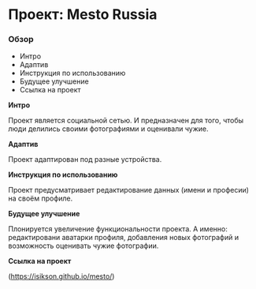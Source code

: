 # Проект: Mesto Russia

### Обзор
* Интро
* Адаптив
* Инструкция по использованию
* Будущее улучшение
* Ссылка на проект

**Интро**

Проект является социальной сетью. И предназначен для того, чтобы люди делились своими фотографиями и оценивали чужие. 

**Адаптив**

Проект адаптирован под разные устройства.

**Инструкция по использованию**

Проект предусматривает редактирование данных (имени и професии) на своём профиле.

**Будущее улучшение**

Плонируется увеличение функциональности проекта. А именно: редактировани аватарки профиля, добавления новых фотографий и возможность оценивать чужие фотографии.

**Ссылка на проект**

(https://isikson.github.io/mesto/)
